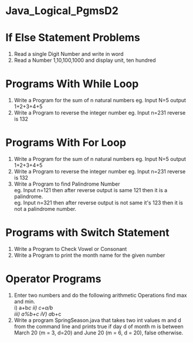 # Java_Logical_PgmsD2

# If Else Statement Problems<br>
1. Read a single Digit Number and write in word<br>
2. Read a Number 1,10,100,1000 and display unit, ten hundred<br>

# Programs With While Loop<br>
1. Write a Program for the sum of n natural numbers eg. Input N=5 output 1+2+3+4+5<br>
2. Write a Program to reverse the integer number eg. Input n=231 reverse is 132<br>

# Programs With For Loop<br>
1. Write a Program for the sum of n natural numbers eg. Input N=5 output 1+2+3+4+5<br>
2. Write a Program to reverse the integer number eg. Input n=231 reverse is 132<br>
3. Write a Program to find Palindrome Number<br>
eg. Input n=121 then after reverse output is same 121 then it is a palindrome.<br>
eg. Input n=321 then after reverse output is not same it's 123 then it is not a palindrome number.<br>

# Programs with Switch Statement<br>
1. Write a Program to Check Vowel or Consonant<br>
2. Write a Program to print the month name for the given number<br>

# Operator Programs<br>
1. Enter two numbers and do the following arithmetic Operations find max and min.<br>
i) a+b*c ii) c+a/b<br>
iii) a%b+c iV) a*b+c<br>
2. Write a program SpringSeason.java that takes two int values m and d from the command line and prints true if day d of month m is between March 20 (m = 3, d=20) and June 20 (m = 6, d = 20), false otherwise.<br>
